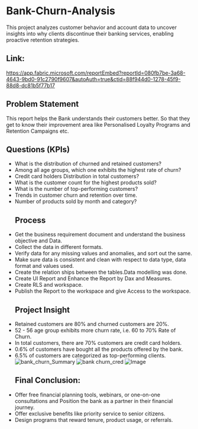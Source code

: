 # Bank-Churn-Analysis
This project analyzes customer behavior and account data to uncover insights into why clients discontinue their banking services, enabling proactive retention strategies.

## Link: 
https://app.fabric.microsoft.com/reportEmbed?reportId=080fb7be-3a68-4643-9bd0-91c2790f9607&autoAuth=true&ctid=88f944d0-1278-45f9-88d8-dc81b5f77b17
## Problem Statement
This report helps the Bank understands their customers better. So that they get to know their improvement area  like Personalised Loyalty Programs and Retention Campaigns  etc.
## Questions (KPIs)
- What is the distribution of churned and retained customers?
- Among all age groups, which one exhibits the highest rate of churn?
- Credit card holders Distribution in total customers?
- What is the customer count for the highest products sold?
- What is the number of top-performing customers?
- Trends in customer churn and retention over time.
- Number of products sold by month and category?
  ## Process
- Get the business requirement document and understand the business objective and Data.
- Collect the data in different formats.
- Verify data for any missing values and anomalies, and sort out the same.
- Make sure data is consistent and clean with respect to data type, data format and values used.
- Create the relation ships between the tables.Data modelling was done.
- Create UI Report and Enhance the Report by Dax and Measures.
- Create RLS and workspace.
- Publish the Report to the workspace and give Access to the workspace.
  ## Project Insight
- Retained customers are 80% and churned customers are 20%.
- 52 - 56 age group exhibits more churn rate, i.e. 60 to 70% Rate of Churn.
- In total customers, there are 70% customers are credit card holders.
- 0.6% of customers have bought all the products offered by the bank.
- 6.5% of customers are categorized as top-performing clients.
  ![bank_churn_Summary](https://github.com/user-attachments/assets/a6bcec9c-b00e-4c37-b343-ca4206480667)
  ![bank churn_cred](https://github.com/user-attachments/assets/41ae0f4c-6e37-435e-85a6-99763ec88d53)
  ![Image](https://github.com/user-attachments/assets/9803eaae-9b16-4bef-b352-03d41de7760b)
  ## Final Conclusion:
- Offer free financial planning tools, webinars, or one-on-one consultations and Position the bank as a partner in their financial journey.
- Offer exclusive benefits like priority service to senior citizens.
- Design programs that reward tenure, product usage, or referrals.








